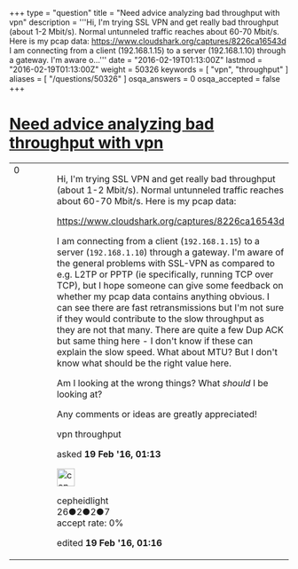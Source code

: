 +++
type = "question"
title = "Need advice analyzing bad throughput with vpn"
description = '''Hi, I&#x27;m trying SSL VPN and get really bad throughput (about 1-2 Mbit/s). Normal untunneled traffic reaches about 60-70 Mbit/s. Here is my pcap data: https://www.cloudshark.org/captures/8226ca16543d I am connecting from a client (192.168.1.15) to a server (192.168.1.10) through a gateway. I&#x27;m aware o...'''
date = "2016-02-19T01:13:00Z"
lastmod = "2016-02-19T01:13:00Z"
weight = 50326
keywords = [ "vpn", "throughput" ]
aliases = [ "/questions/50326" ]
osqa_answers = 0
osqa_accepted = false
+++

<div class="headNormal">

# [Need advice analyzing bad throughput with vpn](/questions/50326/need-advice-analyzing-bad-throughput-with-vpn)

</div>

<div id="main-body">

<div id="askform">

<table id="question-table" style="width:100%;"><colgroup><col style="width: 50%" /><col style="width: 50%" /></colgroup><tbody><tr class="odd"><td style="width: 30px; vertical-align: top"><div class="vote-buttons"><span id="post-50326-upvote" class="ajax-command post-vote up" rel="nofollow" title="I like this post (click again to cancel)"> </span><div id="post-50326-score" class="post-score" title="current number of votes">0</div><span id="post-50326-downvote" class="ajax-command post-vote down" rel="nofollow" title="I dont like this post (click again to cancel)"> </span> <span id="favorite-mark" class="ajax-command favorite-mark" rel="nofollow" title="mark/unmark this question as favorite (click again to cancel)"> </span><div id="favorite-count" class="favorite-count"></div></div></td><td><div id="item-right"><div class="question-body"><p>Hi, I'm trying SSL VPN and get really bad throughput (about 1-2 Mbit/s). Normal untunneled traffic reaches about 60-70 Mbit/s. Here is my pcap data:</p><p><a href="https://www.cloudshark.org/captures/8226ca16543d">https://www.cloudshark.org/captures/8226ca16543d</a></p><p>I am connecting from a client (<code>192.168.1.15</code>) to a server (<code>192.168.1.10</code>) through a gateway. I'm aware of the general problems with SSL-VPN as compared to e.g. L2TP or PPTP (ie specifically, running TCP over TCP), but I hope someone can give some feedback on whether my pcap data contains anything obvious. I can see there are fast retransmissions but I'm not sure if they would contribute to the slow throughput as they are not that many. There are quite a few Dup ACK but same thing here - I don't know if these can explain the slow speed. What about MTU? But I don't know what should be the right value here.</p><p>Am I looking at the wrong things? What <em>should</em> I be looking at?</p><p>Any comments or ideas are greatly appreciated!</p></div><div id="question-tags" class="tags-container tags"><span class="post-tag tag-link-vpn" rel="tag" title="see questions tagged &#39;vpn&#39;">vpn</span> <span class="post-tag tag-link-throughput" rel="tag" title="see questions tagged &#39;throughput&#39;">throughput</span></div><div id="question-controls" class="post-controls"></div><div class="post-update-info-container"><div class="post-update-info post-update-info-user"><p>asked <strong>19 Feb '16, 01:13</strong></p><img src="https://secure.gravatar.com/avatar/56e5e44d5dc2d9ad0bb4e0ced530c56b?s=32&amp;d=identicon&amp;r=g" class="gravatar" width="32" height="32" alt="cepheidlight&#39;s gravatar image" /><p><span>cepheidlight</span><br />
<span class="score" title="26 reputation points">26</span><span title="2 badges"><span class="badge1">●</span><span class="badgecount">2</span></span><span title="2 badges"><span class="silver">●</span><span class="badgecount">2</span></span><span title="7 badges"><span class="bronze">●</span><span class="badgecount">7</span></span><br />
<span class="accept_rate" title="Rate of the user&#39;s accepted answers">accept rate:</span> <span title="cepheidlight has no accepted answers">0%</span></p></div><div class="post-update-info post-update-info-edited"><p><span> edited <strong>19 Feb '16, 01:16</strong> </span></p></div></div><div id="comments-container-50326" class="comments-container"></div><div id="comment-tools-50326" class="comment-tools"></div><div class="clear"></div><div id="comment-50326-form-container" class="comment-form-container"></div><div class="clear"></div></div></td></tr></tbody></table>

</div>

</div>

